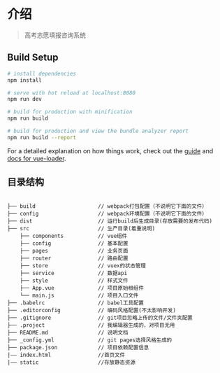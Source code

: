 # 介绍

> 高考志愿填报咨询系统

## Build Setup

``` bash
# install dependencies
npm install

# serve with hot reload at localhost:8080
npm run dev

# build for production with minification
npm run build

# build for production and view the bundle analyzer report
npm run build --report
```

For a detailed explanation on how things work, check out the [guide](http://vuejs-templates.github.io/webpack/) and [docs for vue-loader](http://vuejs.github.io/vue-loader).


## 目录结构 ##

```pre

├── build                    // webpack打包配置（不说明它下面的文件）
├── config                   // webpack环境配置（不说明它下面的文件）
├── dist                     // 运行build后生成目录(存放需要的发布代码)
├── src                      // 生产目录(着重说明)
    ├── components           // vue组件
    ├── config               // 基本配置
    ├── pages                // 业务页面
    ├── router               // 路由配置
    ├── store                // vuex的状态管理
    ├── service              // 数据api
    ├── style                // 样式文件
    ├── App.vue              // 项目原始根组件
    └── main.js              // 项目入口文件
├── .babelrc                 // babel工具配置
├── .editorconfig            // 编码风格配置(不太影响开发)
├── .gitignore               // git项目忽略上传的文件/文件夹配置
├── .project                 // 我编辑器生成的，对项目无用
├── README.md                // 说明文档
├── _config.yml              // git pages选择风格生成的
├── package.json             // 项目依赖配置信息
|—— index.html               //首页文件
|—— static                   //存放静态资源